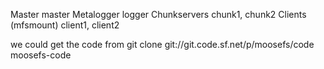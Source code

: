 Master 		master
Metalogger	logger
Chunkservers	chunk1, chunk2
Clients (mfsmount) client1, client2

we could get the code from 
git clone git://git.code.sf.net/p/moosefs/code moosefs-code
